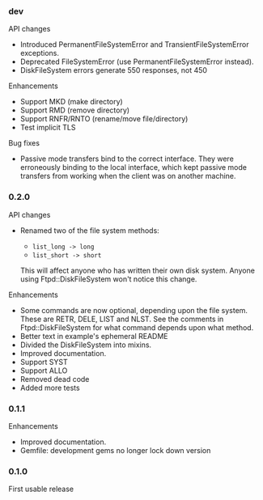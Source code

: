 ### dev

API changes

* Introduced PermanentFileSystemError and TransientFileSystemError exceptions.
* Deprecated FileSystemError (use PermanentFileSystemError instead).
* DiskFileSystem errors generate 550 responses, not 450

Enhancements

* Support MKD (make directory)
* Support RMD (remove directory)
* Support RNFR/RNTO (rename/move file/directory)
* Test implicit TLS

Bug fixes

* Passive mode transfers bind to the correct interface.  They were
  erroneously binding to the local interface, which kept passive mode
  transfers from working when the client was on another machine.

### 0.2.0

API changes

* Renamed two of the file system methods:

  * `list_long -> long`
  * `list_short -> short`

  This will affect anyone who has written their own disk system.
  Anyone using Ftpd::DiskFileSystem won't notice this change.

Enhancements

* Some commands are now optional, depending upon the file system.
  These are RETR, DELE, LIST and NLST.  See the comments in
  Ftpd::DiskFileSystem for what command depends upon what method.
* Better text in example's ephemeral README
* Divided the DiskFileSystem into mixins.
* Improved documentation.
* Support SYST
* Support ALLO
* Removed dead code
* Added more tests

### 0.1.1

Enhancements

* Improved documentation.
* Gemfile: development gems no longer lock down version

### 0.1.0

First usable release
